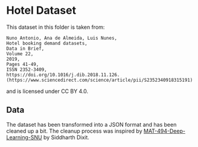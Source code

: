 # Hotel Dataset

This dataset in this folder is taken from:
```
Nuno Antonio, Ana de Almeida, Luis Nunes,
Hotel booking demand datasets,
Data in Brief,
Volume 22,
2019,
Pages 41-49,
ISSN 2352-3409,
https://doi.org/10.1016/j.dib.2018.11.126.
(https://www.sciencedirect.com/science/article/pii/S2352340918315191)
```
and is licensed under CC BY 4.0.

## Data
The dataset has been transformed into a JSON format and has been cleaned up a bit. 
The cleanup process was inspired by [MAT-494-Deep-Learning-SNU](https://github.com/Sid-darthvader/MAT-494-Deep-Learning-SNU/blob/master/Lab-4_12-09/Demand%20Forecasting-Hotel%20Bookings.ipynb) by Siddharth Dixit.

